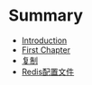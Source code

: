 # Summary

* [Introduction](README.md)
* [First Chapter](chapter1.md)
* [复制](fu-zhi.md)
* [Redis配置文件](redispei-zhi-wen-jian.md)

